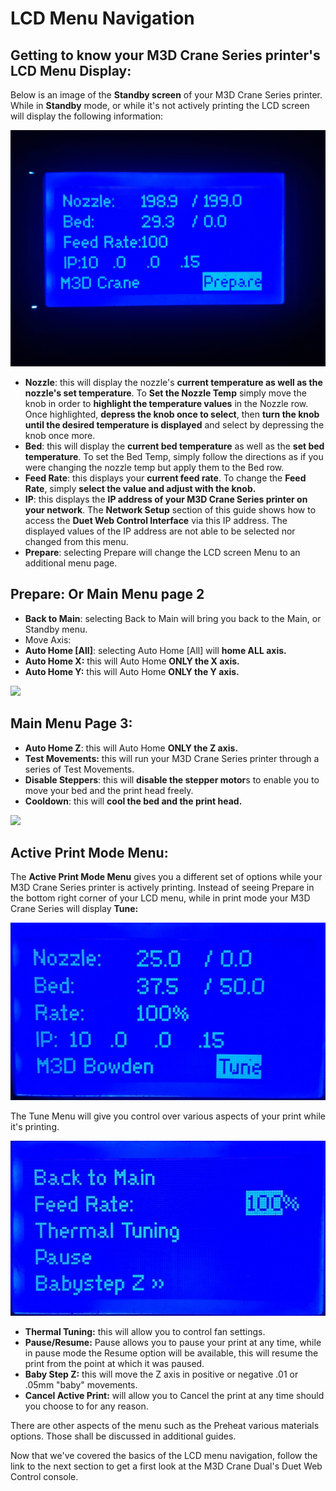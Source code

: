 # LCD Menu Navigation

## Getting to know your M3D Crane Series printer's LCD Menu Display: <a id="getting-to-know-your-m-3-d-crane-series-printers-lcd-menu-display"></a>

Below is an image of the **Standby screen** of your M3D Crane Series printer. While in **Standby** mode, or while it's not actively printing the LCD screen will display the following information:

![](../.gitbook/assets/menu2.jpg)

* **Nozzle**: this will display the nozzle's **current temperature as well as the nozzle's set temperature**. To **Set the Nozzle Temp** simply move the knob in order to **highlight the temperature values** in the Nozzle row. Once highlighted, **depress the knob once to select**, then **turn the knob until the desired temperature is displayed** and select by depressing the knob once more.
* **Bed**: this will display the **current bed temperature** as well as the **set bed temperature**. To set the Bed Temp, simply follow the directions as if you were changing the nozzle temp but apply them to the Bed row.
* **Feed Rate**: this displays your **current feed rate**. To change the **Feed Rate**, simply **select the value and adjust with the knob.**
* **IP**: this displays the **IP address of your M3D Crane Series printer on your network**. The **Network Setup** section of this guide shows how to access the **Duet Web Control Interface** via this IP address. The displayed values of the IP address are not able to be selected nor changed from this menu.
* **Prepare**: selecting Prepare will change the LCD screen Menu to an additional menu page.

## Prepare: Or Main Menu page 2 <a id="prepare-or-main-menu-page-2"></a>

* **Back to Main**: selecting Back to Main will bring you back to the Main, or Standby menu.
* Move Axis:
* **Auto Home \[All\]**: selecting Auto Home \[All\] will **home ALL axis.**
* **Auto Home X:** this will Auto Home **ONLY the X axis.**
* **Auto Home Y:** this will Auto Home **ONLY the Y axis.**

![](https://blobscdn.gitbook.com/v0/b/gitbook-28427.appspot.com/o/assets%2F-LHsKN4t1c1PNlAAcU9y%2F-LP8V1WBkO_I84NiZxoO%2F-LP8_MAod6SUzPvrIkK_%2FMenu1.jpg?alt=media&token=ec5f3cdb-e1d6-4751-964e-7b8ebe9eb275)

## Main Menu Page 3: <a id="main-menu-page-3"></a>

* **Auto Home Z**: this will Auto Home **ONLY the Z axis.**
* **Test Movements:** this will run your M3D Crane Series printer through a series of Test Movements.
* **Disable Steppers**: this will **disable the stepper motor**s to enable you to move your bed and the print head freely.
* **Cooldown**: this will **cool the bed and the print head.**

![](https://blobscdn.gitbook.com/v0/b/gitbook-28427.appspot.com/o/assets%2F-LHsKN4t1c1PNlAAcU9y%2F-LP8V1WBkO_I84NiZxoO%2F-LP8b-84PUZdaPdXMJk3%2FMenu4.jpg?alt=media&token=d68429bc-a978-48c4-a805-a6c68156cfa4)



## Active Print Mode Menu:

The **Active Print Mode Menu** gives you a different set of options while your M3D Crane Series printer is actively printing. Instead of seeing Prepare in the bottom right corner of your LCD menu, while in print mode your M3D Crane Series will display **Tune:**

![Print Mode Menu ](../.gitbook/assets/printmodemenu.jpg)

The Tune Menu will give you control over various aspects of your print while it's printing.

![Tune Menu](../.gitbook/assets/tunemenu.jpg)

* **Thermal Tuning:** this will allow you to control fan settings. 
* **Pause/Resume:** Pause allows you to pause your print at any time, while in pause mode the Resume option will be available, this will resume the print from the point at which it was paused.  
* **Baby Step Z:** this will move the Z axis in positive or negative .01 or .05mm "baby" movements.  
* **Cancel Active Print:** will allow you to Cancel the print at any time should you choose to for any reason. 

There are other aspects of the menu such as the Preheat various materials options. Those shall be discussed in additional guides.

Now that we've covered the basics of the LCD menu navigation, follow the link to the next section to get a first look at the M3D Crane Dual's Duet Web Control console. 

